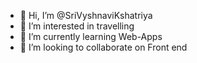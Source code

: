 - 👋 Hi, I’m @SriVyshnaviKshatriya
- 👀 I’m interested in travelling
- 🌱 I’m currently learning Web-Apps
- 💞️ I’m looking to collaborate on Front end

